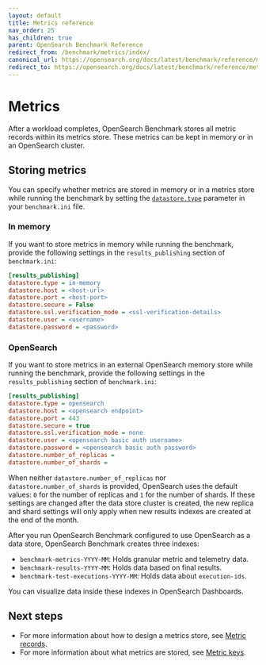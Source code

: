 ```yaml
---
layout: default
title: Metrics reference
nav_order: 25
has_children: true
parent: OpenSearch Benchmark Reference
redirect_from: /benchmark/metrics/index/
canonical_url: https://opensearch.org/docs/latest/benchmark/reference/metrics/index/
redirect_to: https://opensearch.org/docs/latest/benchmark/reference/metrics/index/
---
```


# Metrics

After a workload completes, OpenSearch Benchmark stores all metric records within its metrics store. These metrics can be kept in memory or in an OpenSearch cluster. 

## Storing metrics

You can specify whether metrics are stored in memory or in a metrics store while running the benchmark by setting the [`datastore.type`](https://opensearch.org/docs/latest/benchmark/configuring-benchmark/#results_publishing) parameter in your `benchmark.ini` file. 

### In memory

If you want to store metrics in memory while running the benchmark, provide the following settings in the `results_publishing` section of `benchmark.ini`:

```ini
[results_publishing]
datastore.type = in-memory
datastore.host = <host-url>
datastore.port = <host-port>
datastore.secure = False
datastore.ssl.verification_mode = <ssl-verification-details>
datastore.user = <username>
datastore.password = <password>
```

### OpenSearch

If you want to store metrics in an external OpenSearch memory store while running the benchmark, provide the following settings in the `results_publishing` section of `benchmark.ini`:

```ini
[results_publishing]
datastore.type = opensearch
datastore.host = <opensearch endpoint>
datastore.port = 443
datastore.secure = true
datastore.ssl.verification_mode = none
datastore.user = <opensearch basic auth username>
datastore.password = <opensearch basic auth password>
datastore.number_of_replicas = 
datastore.number_of_shards = 
```
When neither `datastore.number_of_replicas` nor `datastore.number_of_shards` is provided, OpenSearch uses the default values: `0` for the number of replicas and `1` for the number of shards. If these settings are changed after the data store cluster is created, the new replica and shard settings will only apply when new results indexes are created at the end of the month. 

After you run OpenSearch Benchmark configured to use OpenSearch as a data store, OpenSearch Benchmark creates three indexes:

- `benchmark-metrics-YYYY-MM`: Holds granular metric and telemetry data.
- `benchmark-results-YYYY-MM`: Holds data based on final results.
- `benchmark-test-executions-YYYY-MM`: Holds data about `execution-ids`.

You can visualize data inside these indexes in OpenSearch Dashboards.


## Next steps

- For more information about how to design a metrics store, see [Metric records]({{site.url}}{{site.baseurl}}/benchmark/metrics/metric-records/).
- For more information about what metrics are stored, see [Metric keys]({{site.url}}{{site.baseurl}}/benchmark/metrics/metric-keys/).
